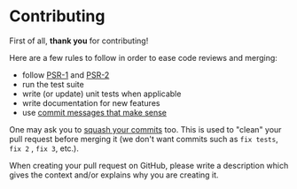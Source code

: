 # Contributing

First of all, **thank you** for contributing!

Here are a few rules to follow in order to ease code reviews and merging:

- follow [PSR-1](http://www.php-fig.org/psr/1/) and [PSR-2](http://www.php-fig.org/psr/2/)
- run the test suite
- write (or update) unit tests when applicable
- write documentation for new features
- use [commit messages that make sense](http://tbaggery.com/2008/04/19/a-note-about-git-commit-messages.html)

One may ask you to [squash your commits](http://gitready.com/advanced/2009/02/10/squashing-commits-with-rebase.html)
too. This is used to "clean" your pull request before merging it (we don't want commits such as `fix tests`, `fix 2`
, `fix 3`, etc.).

When creating your pull request on GitHub, please write a description which gives the context and/or explains why you
are creating it.
